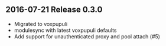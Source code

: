 ## 2016-07-21 Release 0.3.0

* Migrated to voxpupuli
* modulesync with latest voxpupuli defaults
* Add support for unauthenticated proxy and pool attach (#5)
